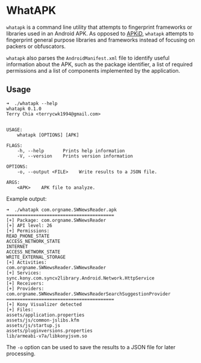 # WhatAPK

`whatapk` is a command line utility that attempts to fingerprint frameworks or
libraries used in an Android APK. As opposed to [APKiD][apkid], `whatapk`
attempts to fingerprint general purpose libraries and frameworks instead of
focusing on packers or obfuscators.

`whatapk` also parses the `AndroidManifest.xml` file to identify useful
information about the APK, such as the package identifier, a list of required
permissions and a list of components implemented by the application.

## Usage

```
➜  ./whatapk --help
whatapk 0.1.0
Terry Chia <terrycwk1994@gmail.com>


USAGE:
    whatapk [OPTIONS] [APK]

FLAGS:
    -h, --help       Prints help information
    -V, --version    Prints version information

OPTIONS:
    -o, --output <FILE>    Write results to a JSON file.

ARGS:
    <APK>    APK file to analyze.
```

Example output:

```
➜  ./whatapk com.orgname.SWNewsReader.apk
========================================
[+] Package: com.orgname.SWNewsReader
[+] API level: 26
[+] Permissions:
READ_PHONE_STATE
ACCESS_NETWORK_STATE
INTERNET
ACCESS_NETWORK_STATE
WRITE_EXTERNAL_STORAGE
[+] Activities:
com.orgname.SWNewsReader.SWNewsReader
[+] Services:
sync.kony.com.syncv2library.Android.Network.HttpService
[+] Receivers:
[+] Providers:
com.orgname.SWNewsReader.SWNewsReaderSearchSuggestionProvider
========================================
[+] Kony Visualizer detected
[+] Files:
assets/application.properties
assets/js/common-jslibs.kfm
assets/js/startup.js
assets/pluginversions.properties
lib/armeabi-v7a/libkonyjsvm.so
```

The `-o` option can be used to save the results to a JSON file for later
processing.

[apkid]: https://github.com/rednaga/APKiD
